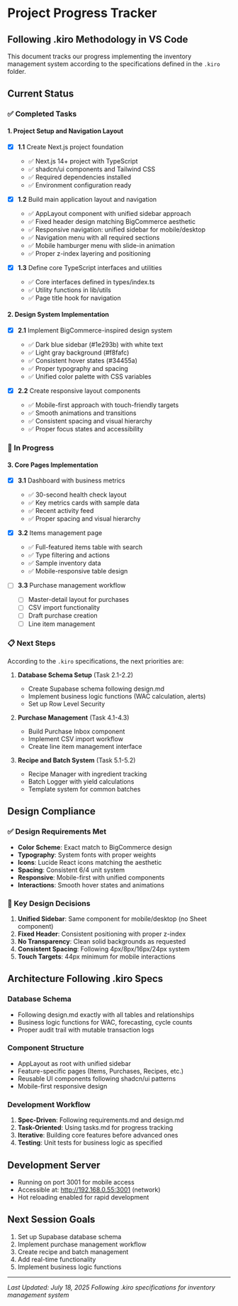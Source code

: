 # Project Progress Tracker

## Following .kiro Methodology in VS Code

This document tracks our progress implementing the inventory management system according to the specifications defined in the `.kiro` folder.

## Current Status

### ✅ Completed Tasks

#### 1. Project Setup and Navigation Layout
- [x] **1.1** Create Next.js project foundation
  - ✅ Next.js 14+ project with TypeScript
  - ✅ shadcn/ui components and Tailwind CSS
  - ✅ Required dependencies installed
  - ✅ Environment configuration ready

- [x] **1.2** Build main application layout and navigation
  - ✅ AppLayout component with unified sidebar approach
  - ✅ Fixed header design matching BigCommerce aesthetic
  - ✅ Responsive navigation: unified sidebar for mobile/desktop
  - ✅ Navigation menu with all required sections
  - ✅ Mobile hamburger menu with slide-in animation
  - ✅ Proper z-index layering and positioning

- [x] **1.3** Define core TypeScript interfaces and utilities
  - ✅ Core interfaces defined in types/index.ts
  - ✅ Utility functions in lib/utils
  - ✅ Page title hook for navigation

#### 2. Design System Implementation
- [x] **2.1** Implement BigCommerce-inspired design system
  - ✅ Dark blue sidebar (#1e293b) with white text
  - ✅ Light gray background (#f8fafc)
  - ✅ Consistent hover states (#34455a)
  - ✅ Proper typography and spacing
  - ✅ Unified color palette with CSS variables

- [x] **2.2** Create responsive layout components
  - ✅ Mobile-first approach with touch-friendly targets
  - ✅ Smooth animations and transitions
  - ✅ Consistent spacing and visual hierarchy
  - ✅ Proper focus states and accessibility

### 🚧 In Progress

#### 3. Core Pages Implementation
- [x] **3.1** Dashboard with business metrics
  - ✅ 30-second health check layout
  - ✅ Key metrics cards with sample data
  - ✅ Recent activity feed
  - ✅ Proper spacing and visual hierarchy

- [x] **3.2** Items management page
  - ✅ Full-featured items table with search
  - ✅ Type filtering and actions
  - ✅ Sample inventory data
  - ✅ Mobile-responsive table design

- [ ] **3.3** Purchase management workflow
  - [ ] Master-detail layout for purchases
  - [ ] CSV import functionality
  - [ ] Draft purchase creation
  - [ ] Line item management

### 📋 Next Steps

According to the `.kiro` specifications, the next priorities are:

1. **Database Schema Setup** (Task 2.1-2.2)
   - Create Supabase schema following design.md
   - Implement business logic functions (WAC calculation, alerts)
   - Set up Row Level Security

2. **Purchase Management** (Task 4.1-4.3)
   - Build Purchase Inbox component
   - Implement CSV import workflow
   - Create line item management interface

3. **Recipe and Batch System** (Task 5.1-5.2)
   - Recipe Manager with ingredient tracking
   - Batch Logger with yield calculations
   - Template system for common batches

## Design Compliance

### ✅ Design Requirements Met
- **Color Scheme**: Exact match to BigCommerce design
- **Typography**: System fonts with proper weights
- **Icons**: Lucide React icons matching the aesthetic
- **Spacing**: Consistent 6/4 unit system
- **Responsive**: Mobile-first with unified components
- **Interactions**: Smooth hover states and animations

### 🎯 Key Design Decisions
1. **Unified Sidebar**: Same component for mobile/desktop (no Sheet component)
2. **Fixed Header**: Consistent positioning with proper z-index
3. **No Transparency**: Clean solid backgrounds as requested
4. **Consistent Spacing**: Following 4px/8px/16px/24px system
5. **Touch Targets**: 44px minimum for mobile interactions

## Architecture Following .kiro Specs

### Database Schema
- Following design.md exactly with all tables and relationships
- Business logic functions for WAC, forecasting, cycle counts
- Proper audit trail with mutable transaction logs

### Component Structure
- AppLayout as root with unified sidebar
- Feature-specific pages (Items, Purchases, Recipes, etc.)
- Reusable UI components following shadcn/ui patterns
- Mobile-first responsive design

### Development Workflow
1. **Spec-Driven**: Following requirements.md and design.md
2. **Task-Oriented**: Using tasks.md for progress tracking
3. **Iterative**: Building core features before advanced ones
4. **Testing**: Unit tests for business logic as specified

## Development Server
- Running on port 3001 for mobile access
- Accessible at: http://192.168.0.55:3001 (network)
- Hot reloading enabled for rapid development

## Next Session Goals
1. Set up Supabase database schema
2. Implement purchase management workflow
3. Create recipe and batch management
4. Add real-time functionality
5. Implement business logic functions

---

*Last Updated: July 18, 2025*
*Following .kiro specifications for inventory management system*
